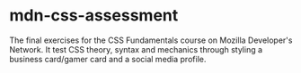 # mdn-css-assessment
The final exercises for the CSS Fundamentals course on Mozilla Developer's Network. It test CSS theory, syntax and mechanics through styling a business card/gamer card
and a social media profile.
